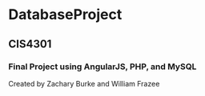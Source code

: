 # DatabaseProject
## CIS4301
### Final Project using AngularJS, PHP, and MySQL

Created by Zachary Burke and William Frazee